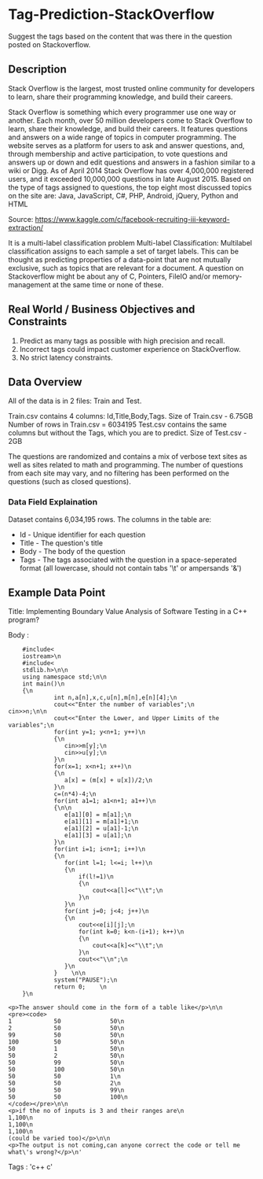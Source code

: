 # Tag-Prediction-StackOverflow

Suggest the tags based on the content that was there in the question posted on Stackoverflow.

## Description

Stack Overflow is the largest, most trusted online community for developers to learn, share their programming knowledge, and build their careers.

Stack Overflow is something which every programmer use one way or another. Each month, over 50 million developers come to Stack Overflow to learn, share their knowledge, and build their careers. It features questions and answers on a wide range of topics in computer programming. The website serves as a platform for users to ask and answer questions, and, through membership and active participation, to vote questions and answers up or down and edit questions and answers in a fashion similar to a wiki or Digg. As of April 2014 Stack Overflow has over 4,000,000 registered users, and it exceeded 10,000,000 questions in late August 2015. Based on the type of tags assigned to questions, the top eight most discussed topics on the site are: Java, JavaScript, C#, PHP, Android, jQuery, Python and HTML

Source: https://www.kaggle.com/c/facebook-recruiting-iii-keyword-extraction/

It is a multi-label classification problem
Multi-label Classification: Multilabel classification assigns to each sample a set of target labels. This can be thought as predicting properties of a data-point that are not mutually exclusive, such as topics that are relevant for a document. A question on Stackoverflow might be about any of C, Pointers, FileIO and/or memory-management at the same time or none of these.

## Real World / Business Objectives and Constraints 
1. Predict as many tags as possible with high precision and recall.
2. Incorrect tags could impact customer experience on StackOverflow.
3. No strict latency constraints.

## Data Overview

All of the data is in 2 files: Train and Test.

  Train.csv contains 4 columns: Id,Title,Body,Tags.  Size of Train.csv - 6.75GB  Number of rows in Train.csv = 6034195
  Test.csv contains the same columns but without the Tags, which you are to predict.  Size of Test.csv - 2GB
  
The questions are randomized and contains a mix of verbose text sites as well as sites related to math and programming. The number of questions from each site may vary, and no filtering has been performed on the questions (such as closed questions).

### Data Field Explaination

Dataset contains 6,034,195 rows. The columns in the table are:
- Id - Unique identifier for each question
- Title - The question's title
- Body - The body of the question
- Tags - The tags associated with the question in a space-seperated format (all lowercase, should not contain tabs '\t' or ampersands '&')

## Example Data Point

Title:  Implementing Boundary Value Analysis of Software Testing in a C++ program?

Body : 

        #include<
        iostream>\n
        #include<
        stdlib.h>\n\n
        using namespace std;\n\n
        int main()\n
        {\n
                 int n,a[n],x,c,u[n],m[n],e[n][4];\n         
                 cout<<"Enter the number of variables";\n         cin>>n;\n\n         
                 cout<<"Enter the Lower, and Upper Limits of the variables";\n         
                 for(int y=1; y<n+1; y++)\n         
                 {\n                 
                    cin>>m[y];\n                 
                    cin>>u[y];\n         
                 }\n         
                 for(x=1; x<n+1; x++)\n         
                 {\n                 
                    a[x] = (m[x] + u[x])/2;\n         
                 }\n         
                 c=(n*4)-4;\n         
                 for(int a1=1; a1<n+1; a1++)\n         
                 {\n\n             
                    e[a1][0] = m[a1];\n             
                    e[a1][1] = m[a1]+1;\n             
                    e[a1][2] = u[a1]-1;\n             
                    e[a1][3] = u[a1];\n         
                 }\n         
                 for(int i=1; i<n+1; i++)\n         
                 {\n            
                    for(int l=1; l<=i; l++)\n            
                    {\n                 
                        if(l!=1)\n                 
                        {\n                    
                            cout<<a[l]<<"\\t";\n                 
                        }\n            
                    }\n            
                    for(int j=0; j<4; j++)\n            
                    {\n                
                        cout<<e[i][j];\n                
                        for(int k=0; k<n-(i+1); k++)\n                
                        {\n                    
                            cout<<a[k]<<"\\t";\n               
                        }\n                
                        cout<<"\\n";\n            
                    }\n        
                 }    \n\n        
                 system("PAUSE");\n        
                 return 0;    \n
        }\n
        
    <p>The answer should come in the form of a table like</p>\n\n
    <pre><code>       
    1            50              50\n       
    2            50              50\n       
    99           50              50\n       
    100          50              50\n       
    50           1               50\n       
    50           2               50\n       
    50           99              50\n       
    50           100             50\n       
    50           50              1\n       
    50           50              2\n       
    50           50              99\n       
    50           50              100\n
    </code></pre>\n\n
    <p>if the no of inputs is 3 and their ranges are\n
    1,100\n
    1,100\n
    1,100\n
    (could be varied too)</p>\n\n
    <p>The output is not coming,can anyone correct the code or tell me what\'s wrong?</p>\n'
Tags : 'c++ c'
